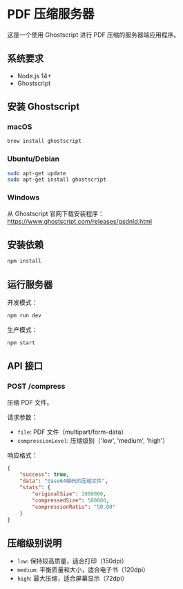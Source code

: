 # PDF 压缩服务器

这是一个使用 Ghostscript 进行 PDF 压缩的服务器端应用程序。

## 系统要求

- Node.js 14+
- Ghostscript

## 安装 Ghostscript

### macOS
```bash
brew install ghostscript
```

### Ubuntu/Debian
```bash
sudo apt-get update
sudo apt-get install ghostscript
```

### Windows
从 Ghostscript 官网下载安装程序：https://www.ghostscript.com/releases/gsdnld.html

## 安装依赖

```bash
npm install
```

## 运行服务器

开发模式：
```bash
npm run dev
```

生产模式：
```bash
npm start
```

## API 接口

### POST /compress

压缩 PDF 文件。

请求参数：
- `file`: PDF 文件（multipart/form-data）
- `compressionLevel`: 压缩级别（'low', 'medium', 'high'）

响应格式：
```json
{
    "success": true,
    "data": "base64编码的压缩文件",
    "stats": {
        "originalSize": 1000000,
        "compressedSize": 500000,
        "compressionRatio": "50.00"
    }
}
```

## 压缩级别说明

- `low`: 保持较高质量，适合打印（150dpi）
- `medium`: 平衡质量和大小，适合电子书（120dpi）
- `high`: 最大压缩，适合屏幕显示（72dpi） 